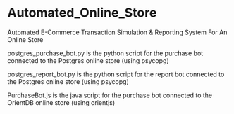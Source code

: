 # Automated_Online_Store
Automated E-Commerce Transaction Simulation &amp; Reporting System For An Online Store

postgres_purchase_bot.py is the python script for the purchase bot connected to the Postgres online store (using psycopg)

postgres_report_bot.py is the python script for the report bot connected to the Postgres online store (using psycopg)

PurchaseBot.js is the java script for the purchase bot connected to the OrientDB online store (using orientjs)

